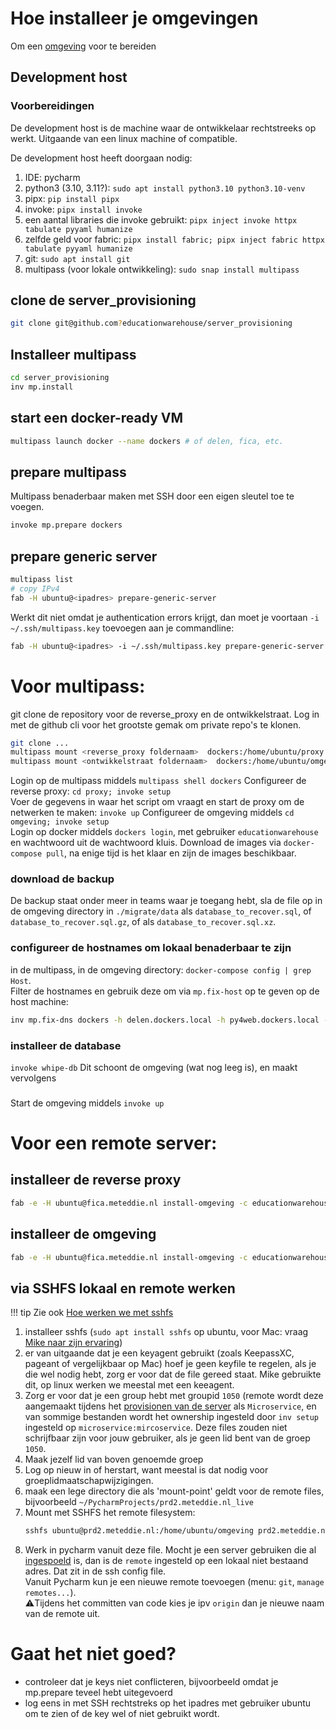 # Hoe installeer je omgevingen

Om een [omgeving](wat-is-een-omgeving.md) voor te bereiden

## Development host

### Voorbereidingen

De development host is de machine waar de ontwikkelaar rechtstreeks op werkt. Uitgaande van een
linux machine of
compatible.

De development host heeft doorgaan nodig:

1. IDE: pycharm
2. python3 (3.10, 3.11?): `sudo apt install python3.10 python3.10-venv `
3. pipx: `pip install pipx`
4. invoke: `pipx install invoke`
5. een aantal libraries die invoke gebruikt:  `pipx inject invoke httpx tabulate pyyaml humanize`
6. zelfde geld voor fabric:  `pipx install fabric; pipx inject fabric httpx tabulate pyyaml
   humanize`
7. git: `sudo apt install git`
8. multipass (voor lokale ontwikkeling): `sudo snap install multipass`

## clone de server_provisioning

```bash
git clone git@github.com?educationwarehouse/server_provisioning
```

## Installeer multipass

```bash
cd server_provisioning
inv mp.install 
```

## start een docker-ready VM

```bash 
multipass launch docker --name dockers # of delen, fica, etc.
```

## prepare multipass

Multipass benaderbaar maken met SSH door een eigen sleutel toe te voegen.

```bash 
invoke mp.prepare dockers
```

## prepare generic server

```bash 
multipass list 
# copy IPv4 
fab -H ubuntu@<ipadres> prepare-generic-server
```

Werkt dit niet omdat je authentication errors krijgt, dan moet je voortaan `-i ~/.ssh/multipass.key`
toevoegen
aan je commandline:

```bash
fab -H ubuntu@<ipadres> -i ~/.ssh/multipass.key prepare-generic-server  
```

# Voor multipass:

git clone de repository voor de reverse_proxy en de ontwikkelstraat.
Log in met de github cli voor het grootste gemak om private repo's te klonen.

```bash 
git clone ... 
multipass mount <reverse_proxy foldernaam>  dockers:/home/ubuntu/proxy
multipass mount <ontwikkelstraat foldernaam>  dockers:/home/ubuntu/omgeving
```

Login op de multipass middels `multipass shell dockers`
Configureer de reverse proxy: `cd proxy; invoke setup`  
Voer de gegevens in waar het script om vraagt en start de proxy om de netwerken te
maken: `invoke up`
Configureer de omgeving middels `cd omgeving; invoke setup`  
Login op docker middels `dockers login`, met gebruiker `educationwarehouse` en wachtwoord uit de
wachtwoord kluis.
Download de images via `docker-compose pull`, na enige tijd is het klaar en zijn de images
beschikbaar.

### download de backup

De backup staat onder meer in teams waar je toegang hebt, sla de file op in de omgeving directory
in `./migrate/data` als
`database_to_recover.sql`, of `database_to_recover.sql.gz`, of als `database_to_recover.sql.xz`.

### configureer de hostnames om lokaal benaderbaar te zijn

in de multipass, in de omgeving directory: `docker-compose config | grep Host`.  
Filter de hostnames en gebruik deze om via `mp.fix-host` op te geven op de host machine:

```bash
inv mp.fix-dns dockers -h delen.dockers.local -h py4web.dockers.local -h web2py.dockers.local -h .... 
```

### installeer de database

`invoke whipe-db`
Dit schoont de omgeving (wat nog leeg is), en maakt vervolgens

###  

Start de omgeving middels `invoke up`

# Voor een remote server:

## installeer de reverse proxy

```bash
fab -e -H ubuntu@fica.meteddie.nl install-omgeving -c educationwarehouse/reverse_proxy  -i -o reverse_proxy 
```

## installeer de omgeving

```bash
fab -e -H ubuntu@fica.meteddie.nl install-omgeving -c educationwarehouse/ontwikkelstraat  -i -o fica.productie --branch feature_omgeving
```

## via SSHFS lokaal en remote werken

!!! tip
    Zie ook [Hoe werken we met sshfs](hoe-werken-we-met-ssh.md#sshfs)


1. installeer sshfs (`sudo apt install sshfs` op ubuntu, voor Mac: vraag [Mike naar zijn ervaring](https://www.petergirnus.com/blog/how-to-use-sshfs-on-macos))
2. er van uitgaande dat je een keyagent gebruikt (zoals KeepassXC, pageant of vergelijkbaar op 
   Mac) hoef je geen keyfile te regelen, als je die wel nodig hebt, zorg er voor dat de file 
   gereed staat. Mike gebruikte dit, op linux werken we meestal met een keeagent. 
3. Zorg er voor dat je een group hebt met groupid `1050` (remote wordt deze aangemaakt tijdens 
   het [provisionen van de server](hoe-wordt-een-server-geprovisioned.md) als `Microservice`, en 
   van sommige bestanden wordt het ownership ingesteld door `inv setup` ingesteld op 
   `microservice:mircoservice`. Deze files zouden niet schrijfbaar zijn voor jouw gebruiker, als 
   je geen lid bent van de groep `1050`. 
4. Maak jezelf lid van boven genoemde groep
5. Log op nieuw in of herstart, want meestal is dat nodig voor groeplidmaatschapwijzigingen.
6. maak een lege directory die als 'mount-point' geldt voor de remote files, bijvoorbeeld 
   `~/PycharmProjects/prd2.meteddie.nl_live`
7. Mount met SSHFS het remote filesystem:
   ```bash
   sshfs ubuntu@prd2.meteddie.nl:/home/ubuntu/omgeving prd2.meteddie.nl_live/ -o auto_unmount
   ```
8. Werk in pycharm vanuit deze file. Mocht je een server gebruiken die al [ingespoeld](hoe-wordt-een-server-geprovisioned.md) is, 
   dan is de `remote` ingesteld op een lokaal niet bestaand adres. Dat zit in de ssh config file.  
   Vanuit Pycharm kun je een nieuwe remote toevoegen (menu: `git`, `manage remotes...`).  
   ⚠️Tijdens het committen van code kies je ipv `origin` dan je nieuwe naam van de remote uit.  



# Gaat het niet goed?

* controleer dat je keys niet conflicteren, bijvoorbeeld omdat je mp.prepare teveel hebt uitegevoerd
* log eens in met SSH rechtstreks op het ipadres met gebruiker ubuntu om te zien of de key wel of
  niet gebruikt wordt. 